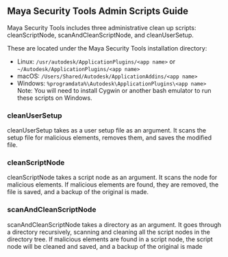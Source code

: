 
## Maya Security Tools Admin Scripts Guide
Maya Security Tools includes three administrative clean up scripts: cleanScriptNode, scanAndCleanScriptNode, and cleanUserSetup.

These are located under the Maya Security Tools installation directory:
- Linux: `/usr/autodesk/ApplicationPlugins/<app name>` or `~/Autodesk/ApplicationPlugins/<app name>`
- macOS: `/Users/Shared/Autodesk/ApplicationAddins/<app name>`
- Windows: `%programdata%\Autodesk\ApplicationPlugins\<app name>`
  Note: You will need to install Cygwin or another bash emulator to run these scripts on Windows.
  
### cleanUserSetup
cleanUserSetup takes as a user setup file as an argument. It scans the setup file for malicious elements, 
removes them, and saves the modified file.

### cleanScriptNode
cleanScriptNode takes a script node as an argument. It scans the node for malicious elements. If 
malicious elements are found, they are removed, the file is saved, and a backup of the original is made.

### scanAndCleanScriptNode
scanAndCleanScriptNode takes a directory as an argument. It goes through a directory recursively, 
scanning and cleaning all the script nodes in the directory tree. If malicious elements are found in a 
script node, the script node will be cleaned and saved, and a backup of the original is made
